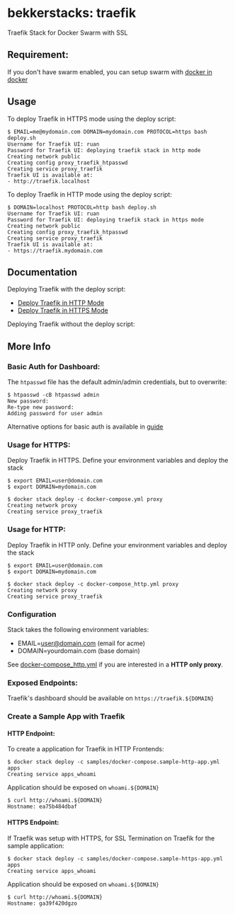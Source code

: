# bekkerstacks: traefik
Traefik Stack for Docker Swarm with SSL

## Requirement:

If you don't have swarm enabled, you can setup swarm with [docker in docker](https://github.com/bekkerstacks/docker-swarm)

## Usage

To deploy Traefik in HTTPS mode using the deploy script:

```
$ EMAIL=me@mydomain.com DOMAIN=mydomain.com PROTOCOL=https bash deploy.sh
Username for Traefik UI: ruan
Password for Traefik UI: deploying traefik stack in http mode
Creating network public
Creating config proxy_traefik_htpasswd
Creating service proxy_traefik
Traefik UI is available at:
- http://traefik.localhost
```

To deploy Traefik in HTTP mode using the deploy script:

```
$ DOMAIN=localhost PROTOCOL=http bash deploy.sh
Username for Traefik UI: ruan
Password for Traefik UI: deploying traefik stack in https mode
Creating network public
Creating config proxy_traefik_htpasswd
Creating service proxy_traefik
Traefik UI is available at:
- https://traefik.mydomain.com
```

## Documentation

Deploying Traefik with the deploy script:

- [Deploy Traefik in HTTP Mode](https://github.com/bekkerstacks/traefik/wiki/Deploy-Traefik-in-HTTP-Mode)
- [Deploy Traefik in HTTPS Mode](https://github.com/bekkerstacks/traefik/wiki/Deploy-Traefik-in-HTTPS-Mode)

Deploying Traefik without the deploy script:

## More Info

### Basic Auth for Dashboard:

The `htpasswd` file has the default admin/admin credentials, but to overwrite:

```
$ htpasswd -cB htpasswd admin
New password:
Re-type new password:
Adding password for user admin
```

Alternative options for basic auth is available in [guide](guide/README.md)

### Usage for HTTPS:

Deploy Traefik in HTTPS. Define your environment variables and deploy the stack

```
$ export EMAIL=user@domain.com
$ export DOMAIN=mydomain.com

$ docker stack deploy -c docker-compose.yml proxy
Creating network proxy
Creating service proxy_traefik
```

### Usage for HTTP:

Deploy Traefik in HTTP only. Define your environment variables and deploy the stack

```
$ export EMAIL=user@domain.com
$ export DOMAIN=mydomain.com

$ docker stack deploy -c docker-compose_http.yml proxy
Creating network proxy
Creating service proxy_traefik
```

### Configuration

Stack takes the following environment variables:

- EMAIL=user@domain.com (email for acme)
- DOMAIN=yourdomain.com (base domain)

See [docker-compose_http.yml](docker-compose_http.yml) if you are interested in a **HTTP only proxy**.

### Exposed Endpoints:

Traefik's dashboard should be available on `https://traefik.${DOMAIN}`

### Create a Sample App with Traefik

#### HTTP Endpoint:

To create a application for Traefik in HTTP Frontends:

```
$ docker stack deploy -c samples/docker-compose.sample-http-app.yml apps
Creating service apps_whoami
```

Application should be exposed on `whoami.${DOMAIN}`

```
$ curl http://whoami.${DOMAIN}
Hostname: ea75b484dbaf
```

#### HTTPS Endpoint:

If Traefik was setup with HTTPS, for SSL Termination on Traefik for the sample application:

```
$ docker stack deploy -c samples/docker-compose.sample-https-app.yml apps
Creating service apps_whoami
```

Application should be exposed on `whoami.${DOMAIN}`

```
$ curl http://whoami.${DOMAIN}
Hostname: ga39f420dgzo
```
